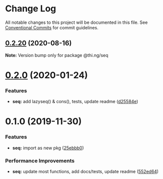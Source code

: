 # Change Log

All notable changes to this project will be documented in this file.
See [Conventional Commits](https://conventionalcommits.org) for commit guidelines.

## [0.2.20](https://github.com/thi-ng/umbrella/compare/@thi.ng/seq@0.2.19...@thi.ng/seq@0.2.20) (2020-08-16)

**Note:** Version bump only for package @thi.ng/seq





# [0.2.0](https://github.com/thi-ng/umbrella/compare/@thi.ng/seq@0.1.0...@thi.ng/seq@0.2.0) (2020-01-24)

### Features

* **seq:** add lazyseq() & cons(), tests, update readme ([d25584e](https://github.com/thi-ng/umbrella/commit/d25584ed9b9600629d13f8f59217a3777372bb16))

# 0.1.0 (2019-11-30)

### Features

* **seq:** import as new pkg ([25ebbb0](https://github.com/thi-ng/umbrella/commit/25ebbb00d8f992beaf4eaa0c855337c5932d6c1c))

### Performance Improvements

* **seq:** update most functions, add docs/tests, update readme ([552ed64](https://github.com/thi-ng/umbrella/commit/552ed646b5527569777500d0235de8e6d19ec67a))
